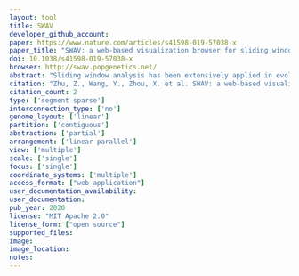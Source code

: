 ```yaml
---
layout: tool 
title: SWAV
developer_github_account: 
paper: https://www.nature.com/articles/s41598-019-57038-x
paper_title: "SWAV: a web-based visualization browser for sliding window analysis"
doi: 10.1038/s41598-019-57038-x
browser: http://swav.popgenetics.net/
abstract: "Sliding window analysis has been extensively applied in evolutionary biology. With the development of the high-throughput DNA sequencing of organisms at the population level, an application that is dedicated to visualizing population genetic test statistics at the genomic level is needed. We have developed the sliding window analysis viewer (SWAV), which is a web-based program that can be used to integrate, view and browse test statistics and perform genome annotation. In addition to browsing, SAV can mark, generate and customize statistical images and search by sequence alignment, position or gene name. These features facilitate the effectiveness of sliding window analysis. As an example application, yeast and silkworm resequencing data are analyzed with SWAV. The SWAV package, user manual and usage demo are available at http://swav.popgenetics.net."
citation: "Zhu, Z., Wang, Y., Zhou, X. et al. SWAV: a web-based visualization browser for sliding window analysis. Sci Rep 10, 149 (2020). https://doi.org/10.1038/s41598-019-57038-x"
citation_count: 2
type: ['segment sparse']
interconnection_type: ['no']
genome_layout: ['linear']
partition: ['contiguous']
abstraction: ['partial']
arrangement: ['linear parallel']
view: ['multiple']
scale: ['single']
focus: ['single']
coordinate_systems: ['multiple']
access_format: ["web application"]
user_documentation_availability: 
user_documentation: 
pub_year: 2020
license: "MIT Apache 2.0"
license_form: ["open source"]
supported_files: 
image: 
image_location: 
notes: 
---
```

